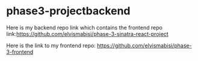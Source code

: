 # phase3-projectbackend
Here is my backend repo link which contains the frontend repo link:https://github.com/elvismabisi/phase-3-sinatra-react-project

Here is the link to my frontend repo:
https://github.com/elvismabisi/phase-3-frontend
